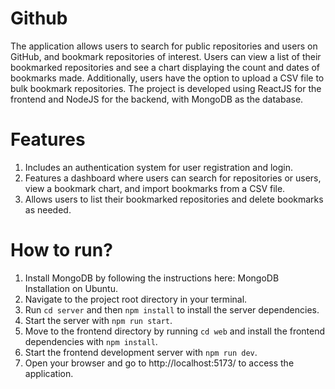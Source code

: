 # Github

The application allows users to search for public repositories and users on GitHub, and bookmark repositories of interest. Users can view a list of their bookmarked repositories and see a chart displaying the count and dates of bookmarks made. Additionally, users have the option to upload a CSV file to bulk bookmark repositories. The project is developed using ReactJS for the frontend and NodeJS for the backend, with MongoDB as the database.

# Features

1. Includes an authentication system for user registration and login.
2. Features a dashboard where users can search for repositories or users, view a bookmark chart, and import bookmarks from a CSV file.
3. Allows users to list their bookmarked repositories and delete bookmarks as needed.

# How to run?

1. Install MongoDB by following the instructions here: MongoDB Installation on Ubuntu.
2. Navigate to the project root directory in your terminal.
3. Run `cd server` and then `npm install` to install the server dependencies.
4. Start the server with `npm run start`.
5. Move to the frontend directory by running `cd web` and install the frontend dependencies with `npm install`.
6. Start the frontend development server with `npm run dev`.
7. Open your browser and go to http://localhost:5173/ to access the application.
